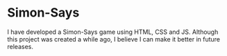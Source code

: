 # Simon-Says
I have developed a Simon-Says game using HTML, CSS and JS. Although this project was created a while ago, I believe I can make it better in future releases.
